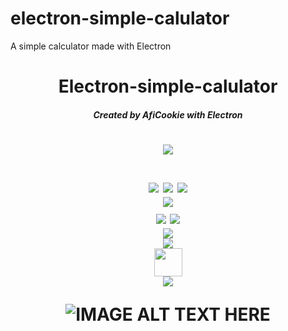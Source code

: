 # electron-simple-calulator
A simple calculator made with Electron

<h1 align="center">Electron-simple-calulator</h1>

<em><h4 align="center">Created by AfiCookie with Electron</h4></em>



<h1 align="center">
  <em><center><img align="center" href="#" src="https://i.imgur.com/ic0HCL3.png"></img></center></em><br>
  
  <img src="https://forthebadge.com/images/badges/uses-html.svg">
   <img src="https://forthebadge.com/images/badges/uses-css.svg">
    <img src="https://forthebadge.com/images/badges/uses-js.svg">
  <br>
   <img src="https://forthebadge.com/images/badges/built-with-love.svg">
  <br>
   <img src="https://forthebadge.com/images/badges/validated-html2.svg">
    <img src="https://forthebadge.com/images/badges/validated-html5.svg">
  <br>
<center><img href="#" src="https://i.imgur.com/ic0HCL3.png"></img></center>
<img href="#" src="https://i.imgur.com/0oe8aRe.png">
<center><img height="45px" href="#" src="https://image.flaticon.com/icons/svg/757/757174.svg"></img></center>
<center><img href="#" src="https://i.imgur.com/ic0HCL3.png"></img></center>

![IMAGE ALT TEXT HERE](https://i.imgur.com/fm2njZd.png)

